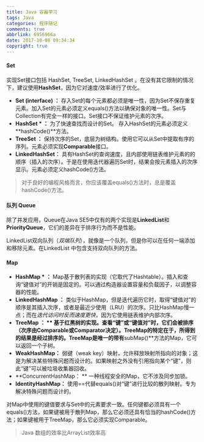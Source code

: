 ```yaml
---
title: Java 容器学习
tags: Java
categories: 程序随记
comments: true
abbrlink: 6956966a
date: 2017-10-08 09:34:34
copyright: true
---
```

#### Set 
实现Set接口包括 HashSet, TreeSet, LinkedHashSet 。在没有其它限制的情况下，建议使用**HashSet**，因为它对速度/效率进行了优化。

- **Set (interface) ：** 存入Set的每个元素都必须是唯一性，因为Set不保存重复元素。加入Set的元素必须定义equals()方法以确保对象的唯一性。Set与Collection有完全一样的接口。Set接口不保证维护元素的次序。
- **HashSet * ：** 为了快速查找而设计的Set。 存入HashSet的元素必须定义**hashCode()**方法。
- **TreeSet ：** 保持次序的Set，底层为树结构。使用它可以从Set中提取有序的序列。元素必须实现**Comparable**接口。
- **LinkedHashSet：** 具有HashSet的查询速度，且内部使用链表维护元素的的顺序（插入的次序）。于是在使用迭代器遍历Set时，结果会按元素插入的次序显示。元素必须定义hashCode()方法。

> 对于良好的编程风格而言，你应该覆盖equals()方法时，总是覆盖hashCode()方法。


#### 队列 Queue
除了并发应用，Queue在Java SE5中仅有的两个实现是**LinkedList**和**PriorityQueue**，它们的差异在于排序行为而不是性能。

LinkedList双向队列（*双端队列*），就像是一个队列，但是你可以在任何一端添加和移除元素。在LinkedList 中包含支持双向队列的方法。


#### Map

- **HashMap * ：** Map基于散列表的实现（它取代了Hashtable）。插入和查询“键值对”的开销是固定的。可以通过构造器设置容量和负载因子，以调整容器的性能。
- **LinkedHashMap ：** 类似于HashMap，但是迭代遍历它时，取得“键值对”的顺序是其插入次序，或者是最近少使用（LRU）的次序。只比HashMap慢一点；而在*迭代访问时反而速度更快*，因为它使用链表维护内部次序。
- **TreeMap ： ** 基于红黑树的实现。查看“键”或“键值对”时，它们会被排序（次序由Comparable或Comparator决定）。TreeMap的特定在于，所得到的结果是经过排序的。TreeMap是唯一的带有**subMap()**方法的Map，它可以返回一个子树。
- **WeakHashMap：** 弱键（weak key）映射，允许释放映射所指向的对象；这是为解决某些特殊问题而设计的。如果映射之外没有引用指向某个“键”，则此“键”可以被垃圾收集器回收。
- **ConcurrentHashMap： ** 一种线程安全的Map，它不涉及同步加锁。
- **IdentityHashMap：** 使用==代替equals()对“键”进行比较的散列映射。专为解决特殊问题而设计的。

对Map中使用的键值要求与Set中的元素要求一致。任何键都必须具有一个equals()方法，如果键被用于散列Map，那么它必须还具有恰当的hashCode()方法；如果键被用于TreeMap，那么它必须实现Comparable。

> Java 数组的效率比ArrayList效率高
